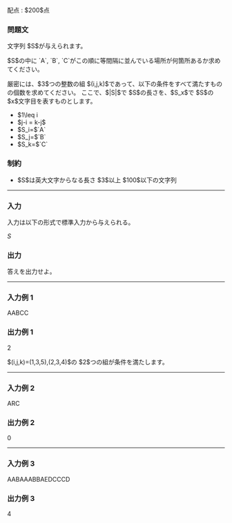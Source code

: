 
<div>

<span>

<span>

<p>
配点 : $200$点
</p>

<div>

<section>

### **問題文**

<p>
文字列 $S$が与えられます。
</p>

<p>
$S$の中に `A`, `B`, `C`がこの順に等間隔に並んでいる場所が何箇所あるか求めてください。
</p>

<p>
厳密には、$3$つの整数の組 $(i,j,k)$であって、以下の条件をすべて満たすものの個数を求めてください。
ここで、$|S|$で $S$の長さを、$S_x$で $S$の $x$文字目を表すものとします。
</p>

<ul>

<li>
$1\leq i<j<k\leq |S|$
</li>

<li>
$j-i = k-j$
</li>

<li>
$S_i=$`A`
</li>

<li>
$S_j=$`B`
</li>

<li>
$S_k=$`C`
</li>

</ul>

</section>

</div>

<div>

<section>

### **制約**

<ul>

<li>
$S$は英大文字からなる長さ $3$以上 $100$以下の文字列
</li>

</ul>

</section>

</div>

---

<div>

<div>

<section>

### **入力**

<p>
入力は以下の形式で標準入力から与えられる。
</p>

<div>

$S$
</div>

</section>

</div>

<div>

<section>

### **出力**

<p>
答えを出力せよ。
</p>

</section>

</div>

</div>

---

<div>

<section>

### **入力例 1**

<div>

AABCC

</div>

</section>

</div>

<div>

<section>

### **出力例 1**

<div>

2

</div>

<p>
$(i,j,k)=(1,3,5),(2,3,4)$の $2$つの組が条件を満たします。
</p>

</section>

</div>

---

<div>

<section>

### **入力例 2**

<div>

ARC

</div>

</section>

</div>

<div>

<section>

### **出力例 2**

<div>

0

</div>

</section>

</div>

---

<div>

<section>

### **入力例 3**

<div>

AABAAABBAEDCCCD

</div>

</section>

</div>

<div>

<section>

### **出力例 3**

<div>

4

</div>

</section>

</div>

</span>

</span>

</div>
